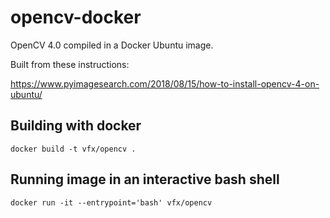 # opencv-docker

OpenCV 4.0 compiled in a Docker Ubuntu image. 

Built from these instructions:

https://www.pyimagesearch.com/2018/08/15/how-to-install-opencv-4-on-ubuntu/

## Building with docker
```docker build -t vfx/opencv .```

## Running image in an interactive bash shell
```docker run -it --entrypoint='bash' vfx/opencv```
